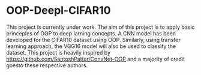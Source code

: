 # OOP-Deepl-CIFAR10
This project is currently under work. The aim of this project is to apply basic princeples of OOP to deep larning concepts. 
A CNN model has been developed for the CIFAR10 dataset using OOP. Similarly, using transfer learning approach, the VGG16 model will also be used to classify the dataset.
This project is heavily inspired by https://github.com/SantoshPattar/ConvNet-OOP and a majority of credit goesto these respective authors. 

